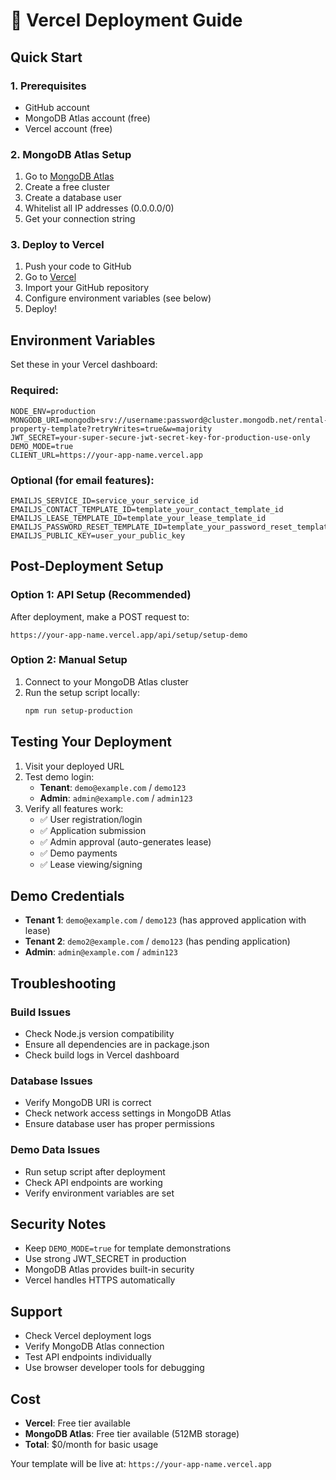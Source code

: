 # 🚀 Vercel Deployment Guide

## Quick Start

### 1. Prerequisites
- GitHub account
- MongoDB Atlas account (free)
- Vercel account (free)

### 2. MongoDB Atlas Setup
1. Go to [MongoDB Atlas](https://cloud.mongodb.com)
2. Create a free cluster
3. Create a database user
4. Whitelist all IP addresses (0.0.0.0/0)
5. Get your connection string

### 3. Deploy to Vercel
1. Push your code to GitHub
2. Go to [Vercel](https://vercel.com)
3. Import your GitHub repository
4. Configure environment variables (see below)
5. Deploy!

## Environment Variables

Set these in your Vercel dashboard:

### Required:
```
NODE_ENV=production
MONGODB_URI=mongodb+srv://username:password@cluster.mongodb.net/rental-property-template?retryWrites=true&w=majority
JWT_SECRET=your-super-secure-jwt-secret-key-for-production-use-only
DEMO_MODE=true
CLIENT_URL=https://your-app-name.vercel.app
```

### Optional (for email features):
```
EMAILJS_SERVICE_ID=service_your_service_id
EMAILJS_CONTACT_TEMPLATE_ID=template_your_contact_template_id
EMAILJS_LEASE_TEMPLATE_ID=template_your_lease_template_id
EMAILJS_PASSWORD_RESET_TEMPLATE_ID=template_your_password_reset_template_id
EMAILJS_PUBLIC_KEY=user_your_public_key
```

## Post-Deployment Setup

### Option 1: API Setup (Recommended)
After deployment, make a POST request to:
```
https://your-app-name.vercel.app/api/setup/setup-demo
```

### Option 2: Manual Setup
1. Connect to your MongoDB Atlas cluster
2. Run the setup script locally:
   ```bash
   npm run setup-production
   ```

## Testing Your Deployment

1. Visit your deployed URL
2. Test demo login:
   - **Tenant**: `demo@example.com` / `demo123`
   - **Admin**: `admin@example.com` / `admin123`
3. Verify all features work:
   - ✅ User registration/login
   - ✅ Application submission
   - ✅ Admin approval (auto-generates lease)
   - ✅ Demo payments
   - ✅ Lease viewing/signing

## Demo Credentials

- **Tenant 1**: `demo@example.com` / `demo123` (has approved application with lease)
- **Tenant 2**: `demo2@example.com` / `demo123` (has pending application)
- **Admin**: `admin@example.com` / `admin123`

## Troubleshooting

### Build Issues
- Check Node.js version compatibility
- Ensure all dependencies are in package.json
- Check build logs in Vercel dashboard

### Database Issues
- Verify MongoDB URI is correct
- Check network access settings in MongoDB Atlas
- Ensure database user has proper permissions

### Demo Data Issues
- Run setup script after deployment
- Check API endpoints are working
- Verify environment variables are set

## Security Notes

- Keep `DEMO_MODE=true` for template demonstrations
- Use strong JWT_SECRET in production
- MongoDB Atlas provides built-in security
- Vercel handles HTTPS automatically

## Support

- Check Vercel deployment logs
- Verify MongoDB Atlas connection
- Test API endpoints individually
- Use browser developer tools for debugging

## Cost

- **Vercel**: Free tier available
- **MongoDB Atlas**: Free tier available (512MB storage)
- **Total**: $0/month for basic usage

Your template will be live at: `https://your-app-name.vercel.app`
